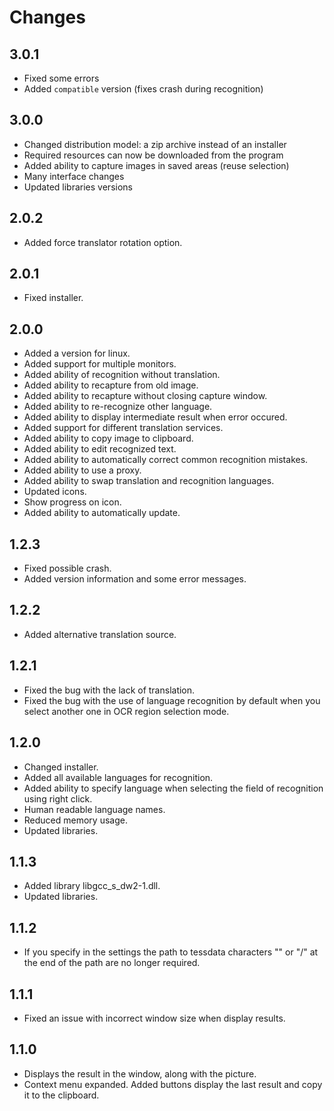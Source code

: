 # Changes

## 3.0.1

* Fixed some errors
* Added `compatible` version (fixes crash during recognition)

## 3.0.0

* Changed distribution model: a zip archive instead of an installer
* Required resources can now be downloaded from the program
* Added ability to capture images in saved areas (reuse selection)
* Many interface changes
* Updated libraries versions

## 2.0.2

* Added force translator rotation option.

## 2.0.1

* Fixed installer.

## 2.0.0

* Added a version for linux.
* Added support for multiple monitors.
* Added ability of recognition without translation.
* Added ability to recapture from old image.
* Added ability to recapture without closing capture window.
* Added ability to re-recognize other language.
* Added ability to display intermediate result when error occured.
* Added support for different translation services.
* Added ability to copy image to clipboard.
* Added ability to edit recognized text.
* Added ability to automatically correct common recognition mistakes.
* Added ability to use a proxy.
* Added ability to swap translation and recognition languages.
* Updated icons.
* Show progress on icon.
* Added ability to automatically update.

## 1.2.3

* Fixed possible crash.
* Added version information and some error messages.

## 1.2.2

* Added alternative translation source.

## 1.2.1

* Fixed the bug with the lack of translation.
* Fixed the bug with the use of language recognition by default when you select another one in OCR region selection mode.

## 1.2.0

* Changed installer.
* Added all available languages for recognition.
* Added ability to specify language when selecting the field of recognition using right click.
* Human readable language names.
* Reduced memory usage.
* Updated libraries.

## 1.1.3

* Added library libgcc_s_dw2-1.dll.
* Updated libraries.

## 1.1.2

* If you specify in the settings the path to tessdata characters "\" or "/" at the end of the path are no longer required.

## 1.1.1

* Fixed an issue with incorrect window size when display results.

## 1.1.0

* Displays the result in the window, along with the picture.
* Context menu expanded. Added buttons display the last result and copy it to the clipboard.
